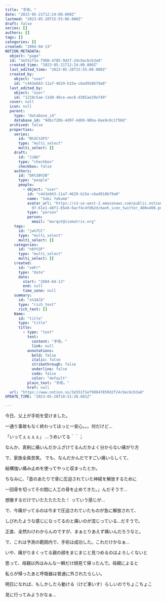 ```yaml
---
title: "手術。"
date: "2023-05-21T12:24:00.000Z"
lastmod: "2023-05-28T15:55:00.000Z"
draft: false
series: []
authors: []
tags: []
categories: []
created: "2004-04-13"
NOTION_METADATA:
  object: "page"
  id: "3e551f1e-f908-4785-9d2f-24c9acbcb3a8"
  created_time: "2023-05-21T12:24:00.000Z"
  last_edited_time: "2023-05-28T15:55:00.000Z"
  created_by:
    object: "user"
    id: "c443eb63-11a7-4629-b15e-c6ad918b79a0"
  last_edited_by:
    object: "user"
    id: "1219c5ae-11d8-48ce-aec6-d385ae29af49"
  cover: null
  icon: null
  parent:
    type: "database_id"
    database_id: "9dbcf20b-4d97-4d69-98ba-8ae9c8c1f58d"
  archived: false
  properties:
    series:
      id: "B%3C%3FS"
      type: "multi_select"
      multi_select: []
    draft:
      id: "JiWU"
      type: "checkbox"
      checkbox: false
    authors:
      id: "bK%3B%5B"
      type: "people"
      people:
        - object: "user"
          id: "c443eb63-11a7-4629-b15e-c6ad918b79a0"
          name: "Saki Yakumo"
          avatar_url: "https://s3-us-west-2.amazonaws.com/public.notion-static.com/3ad1c4\
            97-61e1-48f1-85e8-6acf4c4fdb2d/maoh_icon_twitter_400x400.png"
          type: "person"
          person:
            email: "marqut@ziomatrix.org"
    tags:
      id: "jw%7CC"
      type: "multi_select"
      multi_select: []
    categories:
      id: "nbY%3F"
      type: "multi_select"
      multi_select: []
    created:
      id: "vmFr"
      type: "date"
      date:
        start: "2004-04-13"
        end: null
        time_zone: null
    summary:
      id: "x%3AlD"
      type: "rich_text"
      rich_text: []
    Name:
      id: "title"
      type: "title"
      title:
        - type: "text"
          text:
            content: "手術。"
            link: null
          annotations:
            bold: false
            italic: false
            strikethrough: false
            underline: false
            code: false
            color: "default"
          plain_text: "手術。"
          href: null
  url: "https://www.notion.so/3e551f1ef90847859d2f24c9acbcb3a8"
UPDATE_TIME: "2023-05-28T18:51:28.681Z"

---
```

<link rel="stylesheet" href="https://cdn.jsdelivr.net/npm/katex@0.16.2/dist/katex.min.css" integrity="sha384-bYdxxUwYipFNohQlHt0bjN/LCpueqWz13HufFEV1SUatKs1cm4L6fFgCi1jT643X" crossorigin="anonymous">


今日、父上が手術を受けました。


一通り事故もなく終わってほっと一安心。。。何だけど…


「いってぇぇぇぇ」 …うめいてる＾＾；


なんか、真剣に痛いんだかふざけてるんだかよく分からない痛がり方


で、家族全員苦笑。 でも、なんだかんだですごい痛いらしくて、


結構強い痛み止めを使ってやっと収まったとか。


ちなみに、「首のあたりで骨に圧迫されていた神経を解放するために


一回骨を切ってその間に人工の骨を止めてきた。」んだそうで…


想像するだけでいたたたたたた！ っていう感じが…


で、今痛がってるのは今まで圧迫されていたものが急に解放されて、


しびれたような感じになってるのと痛いのが混じっている…だそうで。


正直、全然わけわからんのですが、まぁとりあえず痛いんだろうなと。


で、これは予測の範囲内で、手術は成功した。これだけかなぁ…


いや、痛がりまくってる親の顔をまじまじと見つめるのはよろしくないと


思って、母親以外はみんな一瞬だけ顔見て帰ったんで。母親によると


私らが帰ったあと呼吸器は普通に外されたらしい。


明日になれば、もしかしたら動ける（けど車いす）らしいのでちょこちょこ


見に行ってみようかなぁ…

